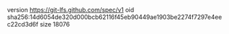 version https://git-lfs.github.com/spec/v1
oid sha256:14d6054de320d000bcb62116f45eb90449ae1903be2274f7297e4eec22cd3d6f
size 18076
